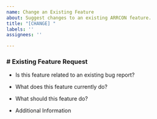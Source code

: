 ```yaml
---
name: Change an Existing Feature
about: Suggest changes to an existing ARRCON feature.
title: "[CHANGE] "
labels: ''
assignees: ''

---
```


<!---
  These are comments, and won't show up in the final report. You can remove them if you want.
--->
### \# Existing Feature Request  
- Is this feature related to an existing bug report?  
<!--- 
  If this is bug-related, put a pound sign '#' followed by the issue number. Otherwise, put "No".
  If this is bug-related but there is no issue report, use the Bug Report template and append the feature request after the "Reproduction Steps" header.
  Example:
    # System Information
    # Bug Description
    # Reproduction Steps
    # Existing Feature Request
--->

- What does this feature currently do?  
<!---
  Write a brief description of the existing feature, and why it should be changed.
--->

- What should this feature do?  
<!---
  Write a brief description of what you want this feature to do.
--->

- Additional Information  
<!--- 
  Include any additional information about the changes to the feature here.
--->
